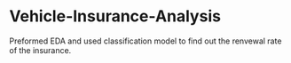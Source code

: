# Vehicle-Insurance-Analysis
Preformed EDA and used classification model to find out the renvewal rate of the insurance. 
